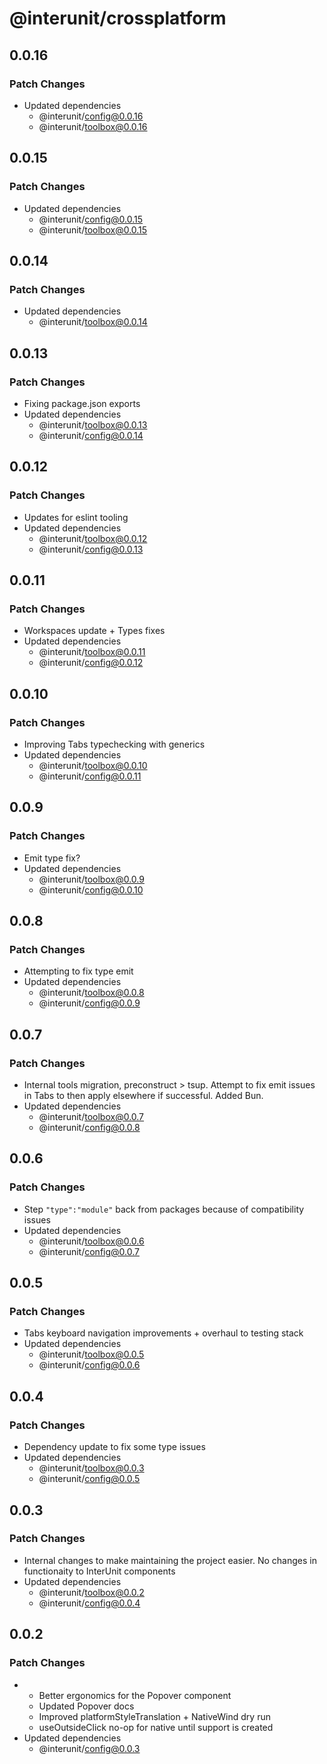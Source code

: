 # @interunit/crossplatform

## 0.0.16

### Patch Changes

- Updated dependencies
  - @interunit/config@0.0.16
  - @interunit/toolbox@0.0.16

## 0.0.15

### Patch Changes

- Updated dependencies
  - @interunit/config@0.0.15
  - @interunit/toolbox@0.0.15

## 0.0.14

### Patch Changes

- Updated dependencies
  - @interunit/toolbox@0.0.14

## 0.0.13

### Patch Changes

- Fixing package.json exports
- Updated dependencies
  - @interunit/toolbox@0.0.13
  - @interunit/config@0.0.14

## 0.0.12

### Patch Changes

- Updates for eslint tooling
- Updated dependencies
  - @interunit/toolbox@0.0.12
  - @interunit/config@0.0.13

## 0.0.11

### Patch Changes

- Workspaces update + Types fixes
- Updated dependencies
  - @interunit/toolbox@0.0.11
  - @interunit/config@0.0.12

## 0.0.10

### Patch Changes

- Improving Tabs typechecking with generics
- Updated dependencies
  - @interunit/toolbox@0.0.10
  - @interunit/config@0.0.11

## 0.0.9

### Patch Changes

- Emit type fix?
- Updated dependencies
  - @interunit/toolbox@0.0.9
  - @interunit/config@0.0.10

## 0.0.8

### Patch Changes

- Attempting to fix type emit
- Updated dependencies
  - @interunit/toolbox@0.0.8
  - @interunit/config@0.0.9

## 0.0.7

### Patch Changes

- Internal tools migration, preconstruct > tsup. Attempt to fix emit issues in Tabs to then apply elsewhere if successful. Added Bun.
- Updated dependencies
  - @interunit/toolbox@0.0.7
  - @interunit/config@0.0.8

## 0.0.6

### Patch Changes

- Step `"type":"module"` back from packages because of compatibility issues
- Updated dependencies
  - @interunit/toolbox@0.0.6
  - @interunit/config@0.0.7

## 0.0.5

### Patch Changes

- Tabs keyboard navigation improvements + overhaul to testing stack
- Updated dependencies
  - @interunit/toolbox@0.0.5
  - @interunit/config@0.0.6

## 0.0.4

### Patch Changes

- Dependency update to fix some type issues
- Updated dependencies
  - @interunit/toolbox@0.0.3
  - @interunit/config@0.0.5

## 0.0.3

### Patch Changes

- Internal changes to make maintaining the project easier. No changes in functionaity to InterUnit components
- Updated dependencies
  - @interunit/toolbox@0.0.2
  - @interunit/config@0.0.4

## 0.0.2

### Patch Changes

- - Better ergonomics for the Popover component
  - Updated Popover docs
  - Improved platformStyleTranslation + NativeWind dry run
  - useOutsideClick no-op for native until support is created
- Updated dependencies
  - @interunit/config@0.0.3
